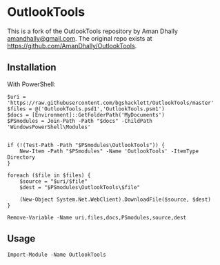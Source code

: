 # OutlookTools

This is a fork of the OutlookTools repository by Aman Dhally <amandhally@gmail.com>. The original repo exists at <https://github.com/AmanDhally/OutlookTools>.

## Installation

With PowerShell:
```
$uri = 'https://raw.githubusercontent.com/bgshacklett/OutlookTools/master'
$files = @('OutlookTools.psd1','OutlookTools.psm1')
$docs = [Environment]::GetFolderPath('MyDocuments')
$PSmodules = Join-Path -Path "$docs" -ChildPath 'WindowsPowerShell\Modules'


if (!(Test-Path -Path "$PSmodules\OutlookTools")) {
    New-Item -Path "$PSmodules" -Name 'OutlookTools' -ItemType Directory 
}

foreach ($file in $files) {
    $source = "$uri/$file"
    $dest = "$PSmodules\OutlookTools\$file"

    (New-Object System.Net.WebClient).DownloadFile($source, $dest)
}

Remove-Variable -Name uri,files,docs,PSmodules,source,dest
```

## Usage

```
Import-Module -Name OutlookTools
```
